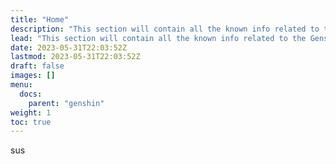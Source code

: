 ```yaml
---
title: "Home"
description: "This section will contain all the known info related to the Genshin Impact"
lead: "This section will contain all the known info related to the Genshin Impact"
date: 2023-05-31T22:03:52Z
lastmod: 2023-05-31T22:03:52Z
draft: false
images: []
menu:
  docs:
    parent: "genshin"
weight: 1
toc: true
---
```


sus
